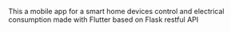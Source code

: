 This a mobile app for a smart home devices control and electrical consumption made with Flutter based on Flask restful API
